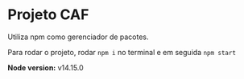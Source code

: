 # Projeto CAF

Utiliza npm como gerenciador de pacotes.

Para rodar o projeto, rodar `npm i` no terminal e em seguida `npm start`

**Node version:** v14.15.0
